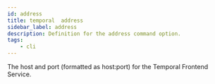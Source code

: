 ```yaml
---
id: address
title: temporal  address
sidebar_label: address
description: Definition for the address command option.
tags:
	- cli
---
```


The host and port (formatted as host:port) for the Temporal Frontend Service.
